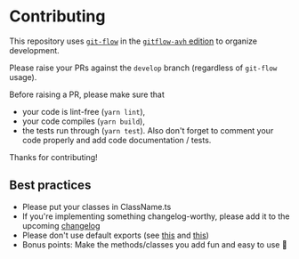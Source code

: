 # Contributing

This repository uses [`git-flow`](https://nvie.com/posts/a-successful-git-branching-model/) in the [`gitflow-avh` edition](https://github.com/petervanderdoes/gitflow-avh) to organize development.

Please raise your PRs against the `develop` branch (regardless of `git-flow` usage).

Before raising a PR, please make sure that
* your code is lint-free (`yarn lint`),
* your code compiles (`yarn build`),
* the tests run through (`yarn test`).
Also don't forget to comment your code properly and add code documentation / tests.

Thanks for contributing!


## Best practices

* Please put your classes in ClassName.ts
* If you're implementing something changelog-worthy, please add it to the upcoming [changelog](https://github.com/ntzwrk/blockstack.ts/blob/develop/CHANGELOG.md)
* Please don't use default exports (see [this](https://basarat.gitbooks.io/typescript/docs/tips/defaultIsBad.html) and [this](https://blog.neufund.org/why-we-have-banned-default-exports-and-you-should-do-the-same-d51fdc2cf2ad))
* Bonus points: Make the methods/classes you add fun and easy to use :tada:
